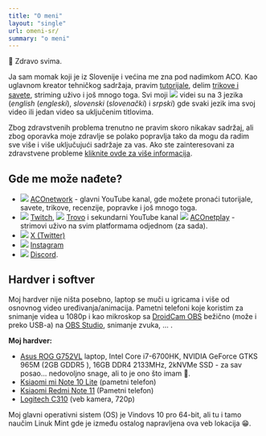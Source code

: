 ```yaml
---
title: "O meni"
layout: "single"
url: omeni-sr/
summary: "o meni"
---
```


👋 Zdravo svima.

Ja sam momak koji je iz Slovenije i većina me zna pod nadimkom ACO. Kao uglavnom kreator tehničkog sadržaja, pravim [tutorijale](/sr-latn/tags/ "Kliknite/tapnite, da otvorite sajt!"), delim [trikove i savete](/sr-latn/tags/ "Kliknite/tapnite, da otvorite sajt!"), striming uživo i još mnogo toga. Svi moji ![](/images/social-logos/YouTube.png) videi su na 3 jezika (*english* (*engleski*), *slovenski* (*slovenački*) i *srpski*) gde svaki jezik ima svoj video ili jedan video sa uključenim titlovima.

Zbog zdravstvenih problema trenutno ne pravim skoro nikakav sadržaj, ali zbog oporavka moje zdravlje se polako popravlja tako da mogu da radim sve više i više uključujući sadržaje za vas. Ako ste zainteresovani za zdravstvene probleme [kliknite ovde za više informacija](/filum-acm-sr/ "Kliknite/tapnite da otvorite!").

## Gde me može nađete?

- ![](/images/social-logos/YouTube.png) [ACOnetwork](https://www.youtube.com/aconetwork "KlKliknite/tapnite, da otvorite moj kanal na YouTube!") - glavni YouTube kanal, gde možete pronaći tutorijale, savete, trikove, recenzije, popravke i još mnogo toga.
- ![](/images/social-logos/Twitch.png) [Twitch](https://www.twitch.tv/aconetwork1 "Kliknite/tapnite, da otvorite moj kanal na Twitch!"), ![](/images/social-logos/Trovo.png) [Trovo](https://trovo.live/aconetwork "Kliknite/tapnite, da otvorite moj kanal na Trovo!") i sekundarni YouTube kanal ![](/images/social-logos/YouTube.png) [ACOnetplay](https://youtube.com/@aconetplay "Kliknite/tapnite, da otvorite moj sekundarni kanal na YouTube!") - strimovi uživo na svim platformama odjednom (za sada).
- ![](/images/social-logos/X.png) [X (Twitter)](https://www.x.com/aconetwork "Kliknite/tapnite, da otvorite moj X (Twitter)!")
- ![](/images/social-logos/Instagram.png) [Instagram](https://www.instagram.com/aconetwork "Kliknite/tapnite, da otvorite moj Instagram!")
- ![](/images/social-logos/Discord.png) [Discord](https://discord.gg/4GpKeAn "Kliknite/tapnite, da otvorite moj server Discord!").

## Hardver i softver

Moj hardver nije ništa posebno, laptop se muči u igricama i više od osnovnog video uređivanja/animacija. Pametni telefoni koje koristim za snimanje videa u 1080p i kao mikroskop sa [DroidCam OBS](https://droidcam.app/obs/ "Kliknite/tapnite, da posetite sajt DroidCam OBS od Dev47Apps!") bežično (može i preko USB-a) na [OBS Studio](https://obsproject.com/ "Kliknite/tapnite da posetite sajt OBS Studio!"), snimanje zvuka, ... .

**Moj hardver:**

 - [Asus ROG G752VL](https://laptopmedia.com/laptop-specs/asus-rog-g752vl "Kliknite/tapnite, da vidite više specifikacija!") laptop, Intel Core i7-6700HK, NVIDIA GeForce GTKS 965M (2GB GDDR5 ), 16GB DDR4 2133MHz, 2kNVMe SSD - za sav posao... nedovoljno snage, ali to je ono što imam 🙂.
 - [Ksiaomi mi Note 10 Lite](https://www.gsmarena.com/xiaomi_mi_note_10_lite-10183.php "Kliknite/tapnite, da vidite više specifikacija!") (pametni telefon)
 - [Ksiaomi Redmi Note 11](https://www.gsmarena.com/xiaomi_redmi_note_11-11336.php "Kliknite/tapnite, da vidite više specifikacija!") (Pametni telefon)
 - [Logitech C310](https://www.logitech.com/en-us/products/webcams/c310-hd-webcam.960-000585.html "Kliknite/tapnite, da posetite sajt Logitech!") (veb kamera, 720p)

Moj glavni operativni sistem (OS) je Vindovs 10 pro 64-bit, ali tu i tamo naučim Linuk Mint gde je između ostalog napravljena ova veb lokacija 😁.